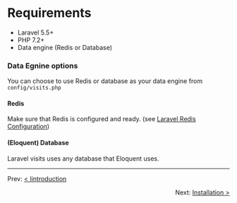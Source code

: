 # Requirements

-   Laravel 5.5+
-   PHP 7.2+
-   Data engine (Redis or Database)

### Data Egnine options

You can choose to use Redis or database as your data engine from `config/visits.php`

#### Redis

Make sure that Redis is configured and ready. (see [Laravel Redis Configuration](https://laravel.com/docs/5.6/redis#configuration))

#### (Eloquent) Database

Laravel visits uses any database that Eloquent uses.

---

<p align="left">
  Prev:  <a href="1_introduction.md">< Iintroduction</a> 
</p>

<p align="right">
  Next:  <a href="3_installation.md">Installation ></a> 
</p>
